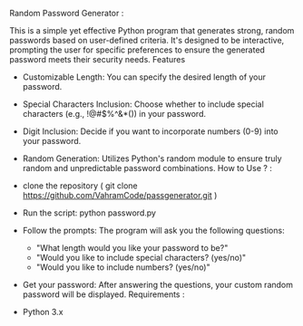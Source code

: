 
Random Password Generator :

This is a simple yet effective Python program that generates strong, random passwords based on user-defined criteria. It's designed to be interactive, prompting the user for specific preferences to ensure the generated password meets their security needs.
Features
 * Customizable Length: You can specify the desired length of your password.
 * Special Characters Inclusion: Choose whether to include special characters (e.g., !@#$%^&*()) in your password.
 * Digit Inclusion: Decide if you want to incorporate numbers (0-9) into your password.
 * Random Generation: Utilizes Python's random module to ensure truly random and unpredictable password combinations.
How to Use ? :
 * clone the repository ( git clone https://github.com/VahramCode/passgenerator.git ) 
 * Run the script:
   python password.py

 * Follow the prompts: The program will ask you the following questions:
   * "What length would you like your password to be?"
   * "Would you like to include special characters? (yes/no)"
   * "Would you like to include numbers? (yes/no)"
 * Get your password: After answering the questions, your custom random password will be displayed.
Requirements :
 * Python 3.x
